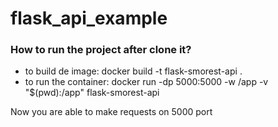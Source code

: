 # flask_api_example

<h3>How to run the project after clone it?</h3>
<ul>
  <li>to build de image: docker build -t flask-smorest-api .</li>
  <li>to run the container: docker run -dp 5000:5000 -w /app -v "$(pwd):/app" flask-smorest-api</li>
</ul>
<p>Now you are able to make requests on 5000 port</p>
